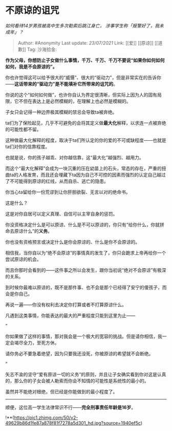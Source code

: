 # 不原谅的诅咒
*如何看待14岁男孩被高中生多次勒索后跳江身亡， 涉事学生称「报警好了，我未成年」？*

> Author: #Anonymity
> Last update: *23/07/2021*
> Link: [[爱]] [[原谅]] [[道歉]]
> Tag:
> 沙海拾金:

**作为父母，你想防止子女做什么事情，千万、千万、千万不要说“如果你如何如何如何，我是不会原谅的”。**

你也许觉得这可以给予很大的“威慑”、很大的“驱动力”，但是非常实在的告诉你——**这话带来的“驱动力”是不能填补它所带来的诅咒的**。

你说的这个“如何如何做”，也许你自认为界定很清晰，但实际上因为人的固有局限，它不但在表达上是必然模糊的，在理解上也必然是模糊的。

子女只会记得一种边界极其模糊的禁忌会导致ta被弃绝。

ta们为了保险起见，几乎不可避免的会将其定义做**最大化**解释，以求连一点被弃绝的可能性都不留。

这种做最大化解释的程度，取决于ta们所认定的你的爱的不可或缺程度——也就是ta们对你的信靠程度。

也就是说，你的孩子越乖、对你越信靠，这“最大化”越强烈、越用力。

而这个“最大化解释”会成为一块沉重的压在幼苗上的石头，常态的存在，严重的扭曲ta的人格发育，而且还会埋藏下ta因为自己不可控的因素而强烈的认定自己越过了不可能得到原谅的红线，从而自杀、逃亡的隐患。

你当心ta留给你一份荒谬到让你肝胆欲裂、无言以对的绝命书。

这是什么？

这是对你自居可以定义真理、自信可以主宰自身的惩罚。

你没资格决定什么是可以原谅、什么是不可以原谅的，你只有“给你什么，你就拼命去原谅什么”的**义务**。

你也没有资格预言或决定什么是你会原谅的、什么是你不会原谅的。

相信我，当你自以为“绝不会原谅”的事情真的发生了，你只会跪求上帝再给你一个尝试原谅的机会。

而且你那时会看到的——这件事之所以会发生，跟你当初说“绝对不会原谅”有极深的关系。

到时候你最难以原谅的，既不是那件事、也不会是那个已经得了安宁的傻孩子，而会是你自己。

再说一遍——你没有权利去决定你打算或者不打算原谅什么。

凡遇到这类事情，你能表达的最大的严重程度只能到这里为止——

“

你如果做了这样的事情，那对我会是一个极大的宽容的挑战。但是请你相信，我一定会竭尽全力，至死方休。

请你务必不要急着绝望，因为只要我还没死，你被原谅的希望就不会断绝。

”

矢志不渝的坚守“爱有原谅一切的义务”的原则，并且让子女确实看到你对这是认真的，那么你的子女会被人勒索而你会不知情的可能性是系统性的最小的。

虽然并不能绝对根绝，但已经是你能做到的最小程度了。

---

顺便，这位高一学生法律常识不行——**完全刑事责任年龄是16岁**。

!**(https://pic1.zhimg.com/50/v2-49629b86d1fe87a878f81f7278a5d301_hd.jpg?source=1940ef5c)
